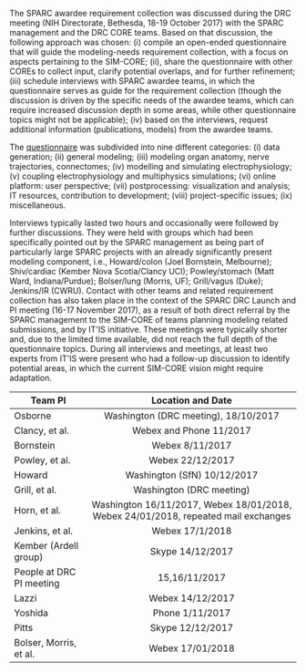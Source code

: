 

The SPARC awardee requirement collection was discussed during the DRC
meeting (NIH Directorate, Bethesda, 18-19 October 2017) with the SPARC
management and the DRC CORE teams. Based on that discussion, the
following approach was chosen: (i) compile an open-ended questionnaire that will
guide the modeling-needs requirement collection, with a focus on aspects
pertaining to the SIM-CORE; (ii), share the questionnaire 
with other COREs to collect input, clarify potential overlaps, and
for further refinement; (iii) schedule interviews with
SPARC awardee teams, in which the questionnaire serves as guide for the
requirement collection (though the discussion is driven by the specific
needs of the awardee teams, which can require increased discussion depth
in some areas, while other questionnaire topics might not be applicable);
(iv) based on the interviews, request additional information (publications,
models) from the awardee teams.

The [questionnaire](../reqs/Questionnaire_SPARC_Teams_v5.pdf) was subdivided into nine 
different categories: (i)
data generation; (ii) general modeling; (iii) modeling organ anatomy, nerve
trajectories, connectomes; (iv) modelling and simulating electrophysiology;
(v) coupling electrophysiology and multiphysics simulations; (vi) online
platform: user perspective; (vii) postprocessing: visualization and
analysis; IT resources, contribution to development; (viii) project-specific
issues; (ix) miscellaneous.

Interviews typically lasted
two hours and occasionally were followed by further discussions. They were held with 
groups which had been specifically pointed
out by the SPARC management as being part of particularly large SPARC projects with an
already significantly present modeling component, i.e., Howard/colon (Joel
Bornstein, Melbourne); Shiv/cardiac (Kember Nova Scotia/Clancy UCI);
Powley/stomach (Matt Ward, Indiana/Purdue); Bolser/lung (Morris, UF);
Grill/vagus (Duke); Jenkins/IR (CWRU). 
Contact with other teams and related requirement collection has also taken
place in the context of the SPARC DRC Launch and PI meeting (16-17
November 2017), as a result of both direct referral by the SPARC management to
the SIM-CORE of teams planning modeling related submissions, and by IT'IS
initiative. These meetings were typically shorter and, due to the limited time available, did 
not reach
the full depth of the questionnaire topics. During all interviews and meetings, at
least two experts from IT'IS were present who had a follow-up discussion to identify 
potential areas, in
which the current SIM-CORE vision might require adaptation.




| Team PI       | Location and Date |
| ------------- |:-------------:|
| Osborne     | Washington (DRC meeting), 18/10/2017 |
| Clancy, et al.     | Webex and Phone 11/2017      |
| Bornstein | Webex 8/11/2017      |
| Powley, et al.	| Webex 22/12/2017 |
| Howard	| Washington (SfN) 10/12/2017 |
| Grill, et al.	| Washington (DRC meeting)|
| Horn, et al.	| Washington 16/11/2017, Webex 18/01/2018, Webex 24/01/2018, repeated mail exchanges |
| Jenkins, et al.	| Webex 17/1/2018 |
| Kember (Ardell group)	| Skype 14/12/2017 |
| People at DRC PI meeting  | 15,16/11/2017 |
| Lazzi	| Webex 14/12/2017 |
| Yoshida	| Phone 1/11/2017 |
| Pitts	| Skype 12/12/2017 |
| Bolser, Morris, et al.	| Webex 17/01/2018 |

